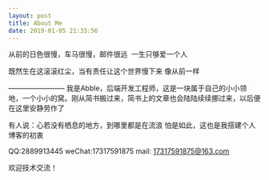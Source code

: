 ```yaml
---
layout: post
title: About Me
date: 2019-01-05 21:33:56
---
```


从前的日色很慢，车马很慢，邮件很远 
一生只够爱一个人

既然生在这滚滚红尘，当有责任让这个世界慢下来
像从前一样

————————
我是Abble，后端开发工程师，这是一块属于自己的小小领地，一个小小的窝。刚从简书搬过来，简书上的文章也会陆陆续续挪过来，以后便在这里安静劳作了

有人说：心若没有栖息的地方，到哪里都是在流浪
怕是如此，这也是我搭建个人博客的初衷

QQ:2889913445
weChat:17317591875
mail: 17317591875@163.com

欢迎技术交流！









